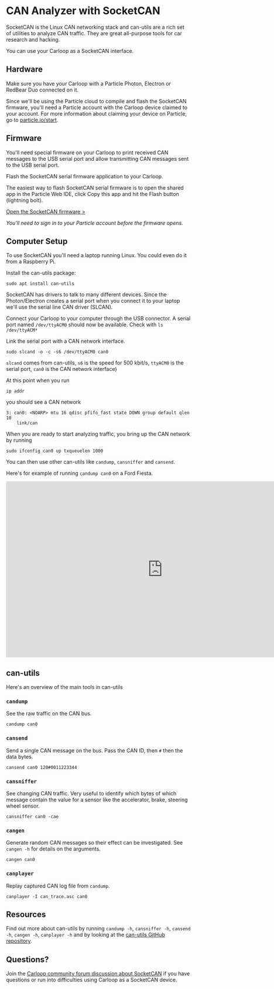 # CAN Analyzer with SocketCAN

SocketCAN is the Linux CAN networking stack and can-utils are a rich set of utilities to analyze CAN traffic. They are great all-purpose tools for car research and hacking.

You can use your Carloop as a SocketCAN interface.

## Hardware

Make sure you have your Carloop with a Particle Photon, Electron or
RedBear Duo connected on it.

Since we'll be using the Particle cloud to compile and flash the
SocketCAN firmware, you'll need a Particle account with the Carloop
device claimed to your account. For more information about claiming your
device on Particle, go to [particle.io/start](https://particle.io/start).

## Firmware

You'll need special firmware on your Carloop to print received CAN messages to the USB serial port and allow transmitting CAN messages sent to the USB serial port.

Flash the SocketCAN serial firmware application to your Carloop.

The easiest way to flash SocketCAN serial firmware is to open the shared
app in the Particle Web IDE, click Copy this app and hit the Flash button (lightning bolt).

[Open the SocketCAN firmware >](https://go.particle.io/shared_apps/59375f5fba82211476001274)

_You'll need to sign in to your Particle account before the firmware opens._

## Computer Setup

To use SocketCAN you'll need a laptop running Linux. You could even do it from a Raspberry Pi.

Install the can-utils package:
```
sudo apt install can-utils
```

SocketCAN has drivers to talk to many different devices. Since the Photon/Electron creates a serial port when you connect it to your laptop we'll use the serial line CAN driver (SLCAN).

Connect your Carloop to your computer through the USB connector. A serial port named `/dev/ttyACM0` should now be available. Check with `ls /dev/ttyACM*`

Link the serial port with a CAN network interface.
```
sudo slcand -o -c -s6 /dev/ttyACM0 can0
```
`slcand` comes from can-utils, `s6` is the speed for 500 kbit/s, `ttyACM0` is the serial port, `can0` is the CAN network interface)

At this point when you run
```
ip addr
```
you should see a CAN network 
```
3: can0: <NOARP> mtu 16 qdisc pfifo_fast state DOWN group default qlen 10
    link/can
```

When you are ready to start analyzing traffic, you bring up the CAN network by running
```
sudo ifconfig can0 up txqueuelen 1000
```

You can then use other can-utils like `candump`, `cansniffer` and `cansend`.

Here's for example of running `candump can0` on a Ford Fiesta.

<iframe width="853" height="480" src="https://www.youtube.com/embed/igTsTbvPPP0?rel=0&amp;showinfo=0" frameborder="0" allowfullscreen></iframe>

## can-utils

Here's an overview of the main tools in can-utils

### `candump`

See the raw traffic on the CAN bus.

```
candump can0
```

### `cansend`

Send a single CAN message on the bus. Pass the CAN ID, then `#` then the
data bytes.

```
cansend can0 120#0011223344
```

### `cansniffer`

See changing CAN traffic. Very useful to identify which bytes of which
message contain the value for a sensor like the accelerator, brake,
steering wheel sensor.

```
cansniffer can0 -cae
```

### `cangen`

Generate random CAN messages so their effect can be investigated. See
`cangen -h` for details on the arguments.

```
cangen can0
```

### `canplayer`

Replay captured CAN log file from `candump`.

```
canplayer -I can_trace.asc can0
```

## Resources

Find out more about can-utils by running `candump -h`, `cansniffer -h`, `cansend -h`, `cangen -h`, `canplayer -h` and by looking at the [can-utils GitHub repository](https://github.com/linux-can/can-utils).

## Questions?

Join the [Carloop community forum discussion about SocketCAN](https://community.carloop.io/t/use-carloop-with-socketcan-and-can-utils/117) if you have questions or run into difficulties using Carloop as a SocketCAN device.

